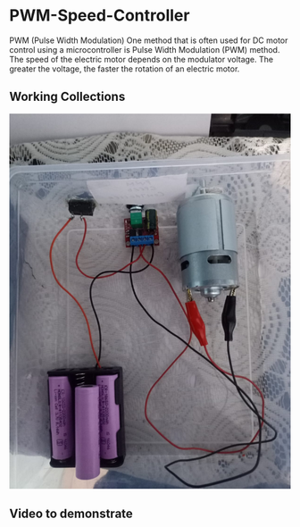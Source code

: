 # PWM-Speed-Controller

PWM (Pulse Width Modulation) One method that is often used for DC motor control using a microcontroller is Pulse Width Modulation (PWM) method. The speed of the electric motor depends on the modulator voltage. The greater the voltage, the faster the rotation of an electric motor.

## Working Collections 
![Snippet](https://github.com/TauqeerAhmad5201/PWM-Speed-Controller/blob/main/images/PWM.jpeg?raw=true)

## Video to demonstrate 
